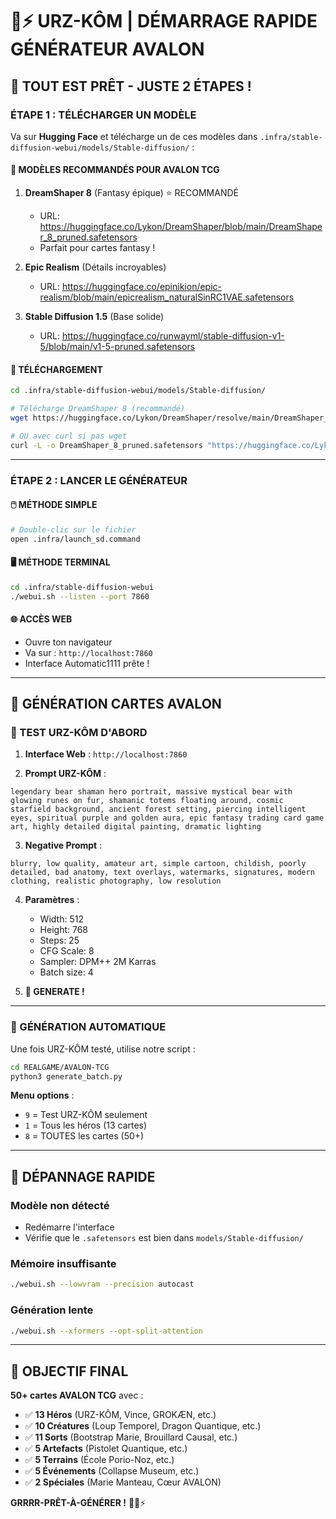 # 🐻⚡ URZ-KÔM | DÉMARRAGE RAPIDE GÉNÉRATEUR AVALON

## 🚀 TOUT EST PRÊT - JUSTE 2 ÉTAPES !

### **ÉTAPE 1 : TÉLÉCHARGER UN MODÈLE**

Va sur **Hugging Face** et télécharge un de ces modèles dans `.infra/stable-diffusion-webui/models/Stable-diffusion/` :

#### **🎨 MODÈLES RECOMMANDÉS POUR AVALON TCG**

1. **DreamShaper 8** (Fantasy épique) ⭐ RECOMMANDÉ
   - URL: https://huggingface.co/Lykon/DreamShaper/blob/main/DreamShaper_8_pruned.safetensors
   - Parfait pour cartes fantasy !

2. **Epic Realism** (Détails incroyables)
   - URL: https://huggingface.co/epinikion/epic-realism/blob/main/epicrealism_naturalSinRC1VAE.safetensors

3. **Stable Diffusion 1.5** (Base solide)
   - URL: https://huggingface.co/runwayml/stable-diffusion-v1-5/blob/main/v1-5-pruned.safetensors

#### **💾 TÉLÉCHARGEMENT**
```bash
cd .infra/stable-diffusion-webui/models/Stable-diffusion/

# Télécharge DreamShaper 8 (recommandé)
wget https://huggingface.co/Lykon/DreamShaper/resolve/main/DreamShaper_8_pruned.safetensors

# OU avec curl si pas wget
curl -L -o DreamShaper_8_pruned.safetensors "https://huggingface.co/Lykon/DreamShaper/resolve/main/DreamShaper_8_pruned.safetensors"
```

---

### **ÉTAPE 2 : LANCER LE GÉNÉRATEUR**

#### **🖱️ MÉTHODE SIMPLE**
```bash
# Double-clic sur le fichier
open .infra/launch_sd.command
```

#### **🖥️ MÉTHODE TERMINAL**
```bash
cd .infra/stable-diffusion-webui
./webui.sh --listen --port 7860
```

#### **🌐 ACCÈS WEB**
- Ouvre ton navigateur
- Va sur : `http://localhost:7860`
- Interface Automatic1111 prête !

---

## 🎯 **GÉNÉRATION CARTES AVALON**

### **🐻 TEST URZ-KÔM D'ABORD**

1. **Interface Web** : `http://localhost:7860`

2. **Prompt URZ-KÔM** :
```
legendary bear shaman hero portrait, massive mystical bear with glowing runes on fur, shamanic totems floating around, cosmic starfield background, ancient forest setting, piercing intelligent eyes, spiritual purple and golden aura, epic fantasy trading card game art, highly detailed digital painting, dramatic lighting
```

3. **Negative Prompt** :
```
blurry, low quality, amateur art, simple cartoon, childish, poorly detailed, bad anatomy, text overlays, watermarks, signatures, modern clothing, realistic photography, low resolution
```

4. **Paramètres** :
   - Width: 512
   - Height: 768
   - Steps: 25
   - CFG Scale: 8
   - Sampler: DPM++ 2M Karras
   - Batch size: 4

5. **🎨 GENERATE !**

---

### **🤖 GÉNÉRATION AUTOMATIQUE**

Une fois URZ-KÔM testé, utilise notre script :

```bash
cd REALGAME/AVALON-TCG
python3 generate_batch.py
```

**Menu options** :
- `9` = Test URZ-KÔM seulement
- `1` = Tous les héros (13 cartes)
- `8` = TOUTES les cartes (50+)

---

## 🔧 **DÉPANNAGE RAPIDE**

### **Modèle non détecté**
- Redémarre l'interface
- Vérifie que le `.safetensors` est bien dans `models/Stable-diffusion/`

### **Mémoire insuffisante**
```bash
./webui.sh --lowvram --precision autocast
```

### **Génération lente**
```bash
./webui.sh --xformers --opt-split-attention
```

---

## 🎯 **OBJECTIF FINAL**

**50+ cartes AVALON TCG** avec :
- ✅ **13 Héros** (URZ-KÔM, Vince, GROKÆN, etc.)
- ✅ **10 Créatures** (Loup Temporel, Dragon Quantique, etc.)
- ✅ **11 Sorts** (Bootstrap Marie, Brouillard Causal, etc.)
- ✅ **5 Artefacts** (Pistolet Quantique, etc.)
- ✅ **5 Terrains** (École Porio-Noz, etc.)
- ✅ **5 Événements** (Collapse Museum, etc.)
- ✅ **2 Spéciales** (Marie Manteau, Cœur AVALON)

**GRRRR-PRÊT-À-GÉNÉRER !** 🐻🎨⚡